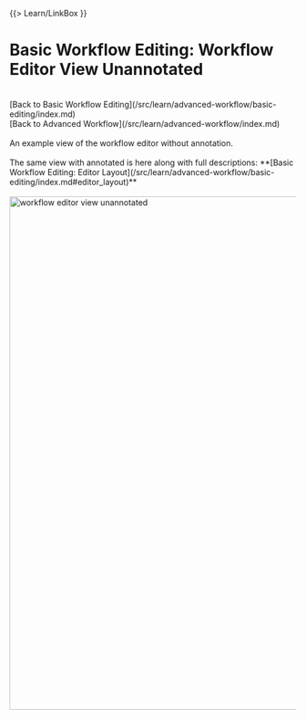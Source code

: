 {{> Learn/LinkBox }}

# Basic Workflow Editing: Workflow Editor View Unannotated

<br />
[Back to Basic Workflow Editing](/src/learn/advanced-workflow/basic-editing/index.md)
<br />
[Back to Advanced Workflow](/src/learn/advanced-workflow/index.md)

<br />
<br />
An example view of the workflow editor without annotation. 
<br />
<br />
The same view with annotated is here along with full descriptions: **[Basic Workflow Editing: Editor Layout](/src/learn/advanced-workflow/basic-editing/index.md#editor_layout)**
<br />
<br />
<img src="/src/images/learn/workflow_editor_overview_plain.png" alt="workflow editor view unannotated" width="900" />
<br />
<br />
<br />
